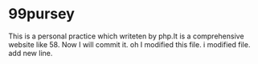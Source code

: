99pursey
========

This is a personal practice which writeten by php.It is a comprehensive website like 58.
Now I will commit it.
oh I modified this file.
i modified file.
add new line.


